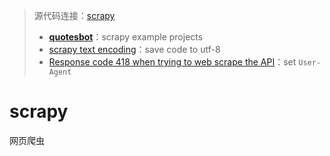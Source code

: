 > 源代码连接：[scrapy](https://github.com/scrapy/scrapy)
>
> - **[quotesbot](https://github.com/scrapy/quotesbot)**：scrapy example projects
> - [scrapy text encoding](https://stackoverflow.com/questions/9181214/scrapy-text-encoding)：save code to utf-8
> - [Response code 418 when trying to web scrape the API](https://stackoverflow.com/questions/63388521/response-code-418-when-trying-to-web-scrape-the-api)：set `User-Agent`

# scrapy

网页爬虫




